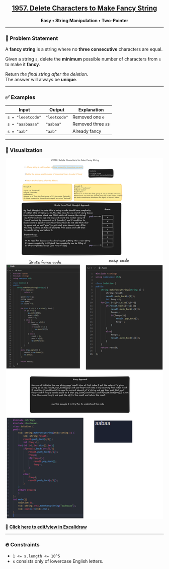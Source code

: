 <h2 align="center">
  <a href="https://leetcode.com/problems/delete-characters-to-make-fancy-string/?envType=daily-question&envId=2025-07-21">
    1957. Delete Characters to Make Fancy String
  </a>
</h2>

<p align="center">
  <strong>Easy • String Manipulation • Two-Pointer</strong>
</p>

---

### 📝 Problem Statement
A **fancy string** is a string where no **three consecutive** characters are equal.

Given a string `s`, delete the **minimum** possible number of characters from `s` to make it **fancy**.

Return *the final string after the deletion*.  
The answer will always be **unique**.

---

### ✅ Examples

| **Input** | **Output** | **Explanation** |
|-----------|-----------|-----------------|
| `s = "leeetcode"` | `"leetcode"` | Removed one `e` |
| `s = "aaabaaaa"` | `"aabaa"` | Removed three `a`s |
| `s = "aab"` | `"aab"` | Already fancy |

---

### 📌 Visualization

<p align="center">
  <a href="https://excalidraw.com/#json=KkucYifcPXmQOnUR0NNSs,LWNBHqAdbkUOpl2mJxCAsQ">
    <img src="./1957-delete-characters-to-make-fancy-string/image/1957.png
" alt="Fancy String Excalidraw" width="500"/>
  </a>
</p>


🔗 **[Click here to edit/view in Excalidraw](./1957-delete-characters-to-make-fancy-string/image/1957.png
)**

---

### 🔥 Constraints
- `1 <= s.length <= 10^5`
- `s` consists only of lowercase English letters.
